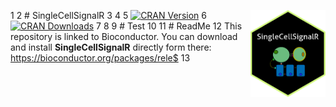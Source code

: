  1 
 2 # SingleCellSignalR <img  width="120" height="139" src="man/figures/logo.png" align="right" />
 3
 4 <!-- badges: start -->
 5 [![CRAN Version](https://www.r-pkg.org/badges/version/BulkSignalR)](https://cran.r-project.org/package=SingleCellSignalR)
 6 [![CRAN Downloads](https://cranlogs.r-pkg.org/badges/BulkSignalR)](https://cran.r-project.org/package=SingleCellSignalR)
 7 <!-- badges: end -->
 8
 9 # Test
10 
11 # ReadMe
12 This repository is linked to Bioconductor. You can download and install **SingleCellSignalR** directly form there: https://bioconductor.org/packages/rele$
13

